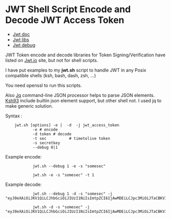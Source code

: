 # JWT Shell Script Encode and Decode JWT Access Token #

  * [Jwt doc](https://jwt.io/)
  * [Jwt libs](https://jwt.io/)
  * [Jwt debug](https://jwt.io/)


JWT Token encode and decode libraries for Token Signing/Verification have listed
on [Jwt.io](https://jwt.io/) site, but not for shell scripts.

I have put examples to my **jwt.sh** script to handle JWT in any Posix compatible shells (ksh, bash, dash, zsh, ...)

You need openssl to run this scripts. 

Also [Jq](https://stedolan.github.io/jq/) command-line JSON processor helps to parse JSON elements.
[Ksh93](https://github.com/att/ast) include builtin json element support, but other shell not. I used jq to 
make generic solution.


Syntax :

        jwt.sh [options] -e |  -d  -j jwt_access_token
                -e # encode
                -d token # decode
                -t sec          # timetolive token
                -s secretkey
                --debug 0|1

Example encode:

                jwt.sh --debug 1 -e -s "somesec"

                jwt.sh -e -s "somesec" -t 1

Example decode:

                jwt.sh --debug 1 -d -s "somesec" -j "eyJ0eXAiOiJKV1QiLCJhbGciOiJIUzI1NiIsImtpZCI6IjAwMDEiLCJpc3MiOiJTaCBKV1QgR2VuZXJhdG9yIiwiZXhwIjoiMTUxNzc2NDcxNyIsImlhdCI6IjE1MTc3NjExMTcifQ.eyJJZCI6MSwiTmFtZSI6Ik15IE5hbWUifQ.Yjiif1mZfHV0V49NLE2e0LI5GY6wJ9LLk0pH1Y0"

                jwt.sh -d -s "somesec" -j "eyJ0eXAiOiJKV1QiLCJhbGciOiJIUzI1NiIsImtpZCI6IjAwMDEiLCJpc3MiOiJTaCBKV1QgR2VuZXJhdG9yIiwiZXhwIjoiMTUxNzc2NDcxNyIsImlhdCI6IjE1MTc3NjExMTcifQ.eyJJZCI6MSwiTmFtZSI6Ik15IE5hbWUifQ.Yjiif1mZfHV0V49NLE2e0LI5GY6wJ9LLk0pH1Y0"


